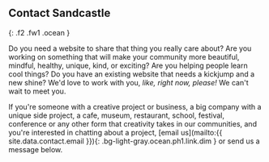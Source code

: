 ## Contact <span class="sand">Sandcastle</span>
{: .f2 .fw1 .ocean }

Do you need a website to share that thing you really care about? Are you working on something that will make your community more beautiful, mindful, healthy, unique, kind, or exciting? Are you helping people learn cool things? Do you have an existing website that needs a kickjump and a new shine? We'd love to work with you, _like, right now, please!_ We can't wait to meet you.

If you're someone with a creative project or business, a big company with a unique side project, a cafe, museum, restaurant, school, festival, conference or any other form that creativity takes in our communities, and you're interested in chatting about a project, [email us](mailto:{{ site.data.contact.email }}){: .bg-light-gray.ocean.ph1.link.dim } or send us a message below.
